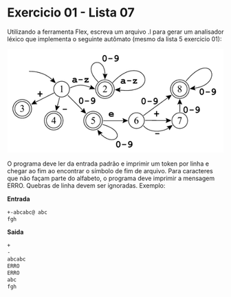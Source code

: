 # Exercicio 01 - Lista 07

Utilizando a ferramenta Flex, escreva um arquivo .l para gerar um analisador léxico que implementa o seguinte autômato (mesmo da lista 5 exercicio 01): 

![automato](../Imagens/automato-L5Ex01.png)

O programa deve ler da entrada padrão e imprimir um token por linha e chegar ao fim ao encontrar o símbolo de fim de arquivo. Para caracteres que não façam parte do alfabeto, o programa deve imprimir a mensagem ERRO. Quebras de linha devem ser ignoradas. Exemplo:

**Entrada**
```
+-abcabc@ abc
fgh
```

**Saida**
```
+
-
abcabc
ERRO
ERRO
abc
fgh
```